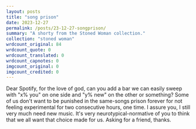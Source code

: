 ```yaml
---
layout: posts
title: "song prison"
date: 2023-12-27
permalink: /posts/23-12-27-songprison/
summary: "A shorty from the Stoned Woman collection."
collection: "stoned woman"
wrdcount_original: 84
wrdcount_quote: 0
wrdcount_translated: 0
wrdcount_capnotes: 0
imgcount_original: 0
imgcount_credited: 0
---
```

Dear Spotify, for the love of god, can you add a bar we can easily sweep with "x% you" on one side and "y% new" on the other or something? Some of us don't want to be punished in the same-songs prison forever for not feeling experimental for two consecutive hours, one time. I assure you, I still very much need new music. It's very neurotypical-normative of you to think that we all want that choice made for us. Asking for a friend, thanks.
